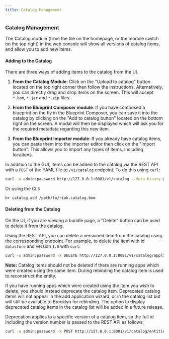 ```yaml
---
title: Catalog Management
---
```


### Catalog Management

The Catalog module (from the tile on the homepage, or the module switch on the top right) in the web console will show all versions of catalog items,
and allow you to add new items.


#### Adding to the Catalog

There are three ways of adding items to the catalog from the UI.

1. **From the Catalog Module**: Click on the "Upload to catalog" button located on the top right corner then follow the
   instructions. Alternatively, you can directly drag and drop items on the screen. This will accept `*.bom`, `*.jar` and `*.zip` files.

2. **From the Blueprint Composer module**:
   If you have composed a blueprint on the fly in the Blueprint Composer, you can save it into the catalog by clicking on the
   "Add to catalog button" located on the bottom right on the screen. A modal will then be displayed which will ask you for the
   required metadata regarding this new item.

3. **From the Blueprint Importer module**:
   If you already have catalog items, you can paste them into the importer editor then click on the "Import button".
   This allows you to import any types of items, including locations.

In addition to the GUI, items can be added to the catalog via the REST API
with a `POST` of the YAML file to `/v1/catalog` endpoint.
To do this using `curl`:

~~~ bash
curl -u admin:password http://127.0.0.1:8081/v1/catalog --data-binary @/path/to/riak.catalog.bom
~~~ 

Or using the CLI:

~~~ bash
br catalog add /path/to/riak.catalog.bom
~~~ 



#### Deleting from the Catalog

On the UI, if you are viewing a bundle page, a "Delete" button can be used to delete it from the catalog.

Using the REST API, you can delete a versioned item from the catalog using the corresponding endpoint. 
For example, to delete the item with id `datastore` and version `1.0` with `curl`:

~~~ bash
curl -u admin:password -X DELETE http://127.0.0.1:8081/v1/catalog/applications/datastore/1.0
~~~ 


**Note:** Catalog items should not be deleted if there are running apps which were created using the same item. 
During rebinding the catalog item is used to reconstruct the entity.

If you have running apps which were created using the item you wish to delete, you should instead deprecate the catalog item.
Deprecated catalog items will not appear in the add application wizard, or in the catalog list but will still
be available to Brooklyn for rebinding. The option to display deprecated catalog items in the catalog list will be added
in a future release.

Deprecation applies to a specific version of a catalog item, so the full
id including the version number is passed to the REST API as follows:

~~~ bash
curl -u admin:password -X POST http://127.0.0.1:8081/v1/catalog/entities/MySQL:1.0/deprecated/true
~~~ 
